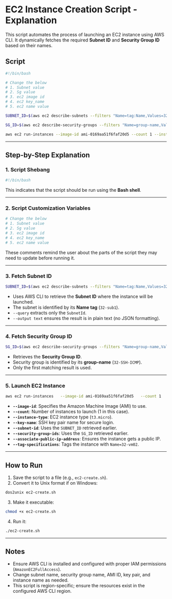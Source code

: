 
# EC2 Instance Creation Script - Explanation

This script automates the process of launching an EC2 instance using AWS CLI.
It dynamically fetches the required **Subnet ID** and **Security Group ID** based on their names.

## **Script**

```bash
#!/bin/bash

# Change the below 
# 1. Subnet value 
# 2. Sg value 
# 3. ec2 image id
# 4. ec2 key_name
# 5. ec2 name value

SUBNET_ID=$(aws ec2 describe-subnets --filters "Name=tag:Name,Values=32-sub1" --query "Subnets[0].SubnetId"   --output text)

SG_ID=$(aws ec2 describe-security-groups --filters "Name=group-name,Values=32-SSH-ICMP" --query "SecurityGroups[0].GroupId"   --output text)

aws ec2 run-instances --image-id ami-0169aa51f6faf20d5 --count 1 --instance-type t3.micro --key-name skv_key1   --subnet-id $SUBNET_ID --security-group-ids $SG_ID --associate-public-ip-address --tag-specifications 'ResourceType=instance,Tags=[{Key=Name,Value=32-vm02}]'
```

---

## **Step-by-Step Explanation**

### **1. Script Shebang**
```bash
#!/bin/bash
```
This indicates that the script should be run using the **Bash shell**.

---

### **2. Script Customization Variables**
```bash
# Change the below 
# 1. Subnet value 
# 2. Sg value 
# 3. ec2 image id
# 4. ec2 key_name
# 5. ec2 name value
```
These comments remind the user about the parts of the script they may need to update before running it.

---

### **3. Fetch Subnet ID**
```bash
SUBNET_ID=$(aws ec2 describe-subnets --filters "Name=tag:Name,Values=32-sub1" --query "Subnets[0].SubnetId" --output text)
```
- Uses AWS CLI to retrieve the **Subnet ID** where the instance will be launched.
- The subnet is identified by its **Name tag** (`32-sub1`).
- `--query` extracts only the `SubnetId`.
- `--output text` ensures the result is in plain text (no JSON formatting).

---

### **4. Fetch Security Group ID**
```bash
SG_ID=$(aws ec2 describe-security-groups --filters "Name=group-name,Values=32-SSH-ICMP" --query "SecurityGroups[0].GroupId" --output text)
```
- Retrieves the **Security Group ID**.
- Security group is identified by its **group-name** (`32-SSH-ICMP`).
- Only the first matching result is used.

---

### **5. Launch EC2 Instance**
```bash
aws ec2 run-instances   --image-id ami-0169aa51f6faf20d5   --count 1   --instance-type t3.micro   --key-name skv_key1   --subnet-id $SUBNET_ID   --security-group-ids $SG_ID   --associate-public-ip-address   --tag-specifications 'ResourceType=instance,Tags=[{Key=Name,Value=32-vm02}]'
```
- **`--image-id`**: Specifies the Amazon Machine Image (AMI) to use.
- **`--count`**: Number of instances to launch (1 in this case).
- **`--instance-type`**: EC2 instance type (`t3.micro`).
- **`--key-name`**: SSH key pair name for secure login.
- **`--subnet-id`**: Uses the `SUBNET_ID` retrieved earlier.
- **`--security-group-ids`**: Uses the `SG_ID` retrieved earlier.
- **`--associate-public-ip-address`**: Ensures the instance gets a public IP.
- **`--tag-specifications`**: Tags the instance with `Name=32-vm02`.

---

## **How to Run**
1. Save the script to a file (e.g., `ec2-create.sh`).
2. Convert it to Unix format if on Windows:
```bash
dos2unix ec2-create.sh
```
3. Make it executable:
```bash
chmod +x ec2-create.sh
```
4. Run it:
```bash
./ec2-create.sh
```

---

## **Notes**
- Ensure AWS CLI is installed and configured with proper IAM permissions (`AmazonEC2FullAccess`).
- Change subnet name, security group name, AMI ID, key pair, and instance name as needed.
- This script is region-specific; ensure the resources exist in the configured AWS CLI region.

